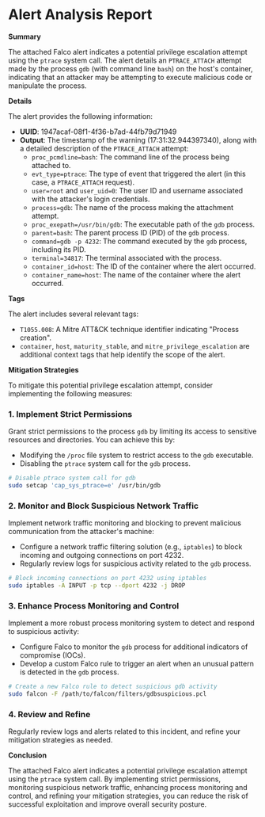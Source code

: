 **Alert Analysis Report**
==========================

**Summary**

The attached Falco alert indicates a potential privilege escalation attempt using the `ptrace` system call. The alert details an `PTRACE_ATTACH` attempt made by the process `gdb` (with command line `bash`) on the host's container, indicating that an attacker may be attempting to execute malicious code or manipulate the process.

**Details**

The alert provides the following information:

*   **UUID**: 1947acaf-08f1-4f36-b7ad-44fb79d71949
*   **Output**: The timestamp of the warning (17:31:32.944397340), along with a detailed description of the `PTRACE_ATTACH` attempt:
    *   `proc_pcmdline=bash`: The command line of the process being attached to.
    *   `evt_type=ptrace`: The type of event that triggered the alert (in this case, a `PTRACE_ATTACH` request).
    *   `user=root` and `user_uid=0`: The user ID and username associated with the attacker's login credentials.
    *   `process=gdb`: The name of the process making the attachment attempt.
    *   `proc_exepath=/usr/bin/gdb`: The executable path of the `gdb` process.
    *   `parent=bash`: The parent process ID (PID) of the `gdb` process.
    *   `command=gdb -p 4232`: The command executed by the `gdb` process, including its PID.
    *   `terminal=34817`: The terminal associated with the process.
    *   `container_id=host`: The ID of the container where the alert occurred.
    *   `container_name=host`: The name of the container where the alert occurred.

**Tags**

The alert includes several relevant tags:

*   `T1055.008`: A Mitre ATT&CK technique identifier indicating "Process creation".
*   `container`, `host`, `maturity_stable`, and `mitre_privilege_escalation` are additional context tags that help identify the scope of the alert.

**Mitigation Strategies**

To mitigate this potential privilege escalation attempt, consider implementing the following measures:

### 1. Implement Strict Permissions

Grant strict permissions to the process `gdb` by limiting its access to sensitive resources and directories. You can achieve this by:

*   Modifying the `/proc` file system to restrict access to the `gdb` executable.
*   Disabling the `ptrace` system call for the `gdb` process.

```bash
# Disable ptrace system call for gdb
sudo setcap 'cap_sys_ptrace=e' /usr/bin/gdb
```

### 2. Monitor and Block Suspicious Network Traffic

Implement network traffic monitoring and blocking to prevent malicious communication from the attacker's machine:

*   Configure a network traffic filtering solution (e.g., `iptables`) to block incoming and outgoing connections on port 4232.
*   Regularly review logs for suspicious activity related to the `gdb` process.

```bash
# Block incoming connections on port 4232 using iptables
sudo iptables -A INPUT -p tcp --dport 4232 -j DROP
```

### 3. Enhance Process Monitoring and Control

Implement a more robust process monitoring system to detect and respond to suspicious activity:

*   Configure Falco to monitor the `gdb` process for additional indicators of compromise (IOCs).
*   Develop a custom Falco rule to trigger an alert when an unusual pattern is detected in the `gdb` process.

```bash
# Create a new Falco rule to detect suspicious gdb activity
sudo falcon -F /path/to/falcon/filters/gdbsuspicious.pcl
```

### 4. Review and Refine

Regularly review logs and alerts related to this incident, and refine your mitigation strategies as needed.

**Conclusion**

The attached Falco alert indicates a potential privilege escalation attempt using the `ptrace` system call. By implementing strict permissions, monitoring suspicious network traffic, enhancing process monitoring and control, and refining your mitigation strategies, you can reduce the risk of successful exploitation and improve overall security posture.